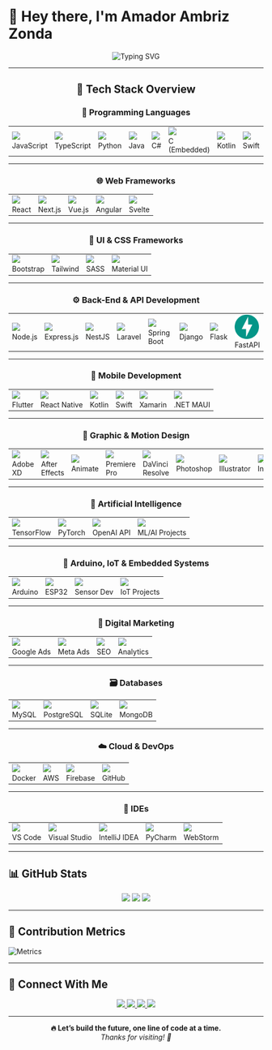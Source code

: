 # 👋 Hey there, I'm **Amador Ambriz Zonda**

<div align="center">

![Typing SVG](https://readme-typing-svg.demolab.com?font=Fira+Code&weight=600&size=24&duration=4000&pause=1000&color=F700FF&center=true&vCenter=true&width=800&height=70&lines=Full+Stack+Developer+%7C+Cloud+Engineer;Mobile+and+Web+Expert;Creative+Technologist)

---

## 🚀 Tech Stack Overview

### 🧠 Programming Languages

<table>
<tr>
<td><img height="48" src="https://cdn.jsdelivr.net/gh/devicons/devicon/icons/javascript/javascript-original.svg" /> <br/>JavaScript</td>
<td><img height="48" src="https://cdn.jsdelivr.net/gh/devicons/devicon/icons/typescript/typescript-original.svg" /> <br/>TypeScript</td>
<td><img height="48" src="https://cdn.jsdelivr.net/gh/devicons/devicon/icons/python/python-original.svg" /> <br/>Python</td>
<td><img height="48" src="https://cdn.jsdelivr.net/gh/devicons/devicon/icons/java/java-original.svg" /> <br/>Java</td>
<td><img height="48" src="https://cdn.jsdelivr.net/gh/devicons/devicon/icons/csharp/csharp-original.svg" /> <br/>C#</td>
<td><img height="48" src="https://cdn.jsdelivr.net/gh/devicons/devicon/icons/c/c-original.svg" /> <br/>C (Embedded)</td>
<td><img height="48" src="https://cdn.jsdelivr.net/gh/devicons/devicon/icons/kotlin/kotlin-original.svg" /> <br/>Kotlin</td>
<td><img height="48" src="https://cdn.jsdelivr.net/gh/devicons/devicon/icons/swift/swift-original.svg" /> <br/>Swift</td>
<td><img height="48" src="https://cdn.jsdelivr.net/gh/devicons/devicon/icons/php/php-original.svg" /> <br/>PHP</td>
<td><img height="48" src="https://cdn.jsdelivr.net/gh/devicons/devicon/icons/go/go-original.svg" /> <br/>Go</td>
</tr>
</table>

---

### 🌐 Web Frameworks

<table>
<tr>
<td><img height="48" src="https://cdn.jsdelivr.net/gh/devicons/devicon/icons/react/react-original.svg" /> <br/>React</td>
<td><img height="48" src="https://cdn.jsdelivr.net/gh/devicons/devicon/icons/nextjs/nextjs-original.svg" /> <br/>Next.js</td>
<td><img height="48" src="https://cdn.jsdelivr.net/gh/devicons/devicon/icons/vuejs/vuejs-original.svg" /> <br/>Vue.js</td>
<td><img height="48" src="https://cdn.jsdelivr.net/gh/devicons/devicon/icons/angularjs/angularjs-original.svg" /> <br/>Angular</td>
<td><img height="48" src="https://cdn.jsdelivr.net/gh/devicons/devicon/icons/svelte/svelte-original.svg" /> <br/>Svelte</td>
</tr>
</table>

---

### 🎨 UI & CSS Frameworks

<table>
<tr>
<td><img height="48" src="https://img.icons8.com/color/48/bootstrap.png" /> <br/>Bootstrap</td>
<td><img height="48" src="https://img.icons8.com/color/48/tailwind_css.png" /> <br/>Tailwind</td>
<td><img height="48" src="https://cdn.jsdelivr.net/gh/devicons/devicon/icons/sass/sass-original.svg" /> <br/>SASS</td>
<td><img height="48" src="https://img.icons8.com/color/48/material-ui.png" /> <br/>Material UI</td>
</tr>
</table>

---

### ⚙️ Back-End & API Development

<table>
<tr>
<td><img height="48" src="https://cdn.jsdelivr.net/gh/devicons/devicon/icons/nodejs/nodejs-original.svg" /> <br/>Node.js</td>
<td><img height="48" src="https://cdn.jsdelivr.net/gh/devicons/devicon/icons/express/express-original.svg" /> <br/>Express.js</td>
<td><img height="48" src="https://cdn.jsdelivr.net/gh/devicons/devicon/icons/nestjs/nestjs-plain.svg" /> <br/>NestJS</td>
<td><img height="48" src="https://img.icons8.com/ios-filled/50/laravel.png" /> <br/>Laravel</td>
<td><img height="48" src="https://img.icons8.com/color/48/spring-logo.png" /> <br/>Spring Boot</td>
<td><img height="48" src="https://cdn.jsdelivr.net/gh/devicons/devicon/icons/django/django-plain.svg" /> <br/>Django</td>
<td><img height="48" src="https://cdn.jsdelivr.net/gh/devicons/devicon/icons/flask/flask-original.svg" /> <br/>Flask</td>
<td><img height="48" src="https://raw.githubusercontent.com/devicons/devicon/master/icons/fastapi/fastapi-original.svg" /> <br/>FastAPI</td>
</tr>
</table>

---

### 📱 Mobile Development

<table>
<tr>
<td><img height="48" src="https://cdn.jsdelivr.net/gh/devicons/devicon/icons/flutter/flutter-original.svg" /> <br/>Flutter</td>
<td><img height="48" src="https://cdn.jsdelivr.net/gh/devicons/devicon/icons/react/react-original.svg" /> <br/>React Native</td>
<td><img height="48" src="https://cdn.jsdelivr.net/gh/devicons/devicon/icons/kotlin/kotlin-original.svg" /> <br/>Kotlin</td>
<td><img height="48" src="https://cdn.jsdelivr.net/gh/devicons/devicon/icons/swift/swift-original.svg" /> <br/>Swift</td>
<td><img height="48" src="https://img.icons8.com/ios-filled/50/xamarin.png" /> <br/>Xamarin</td>
<td><img height="48" src="https://img.icons8.com/color/48/net-maui.png" /> <br/>.NET MAUI</td>
</tr>
</table>

---

### 🧠 Graphic & Motion Design

<table>
<tr>
<td><img height="48" src="https://img.icons8.com/color/48/adobe-xd.png" /> <br/>Adobe XD</td>
<td><img height="48" src="https://img.icons8.com/color/48/after-effects.png" /> <br/>After Effects</td>
<td><img height="48" src="https://img.icons8.com/color/48/adobe-animate.png" /> <br/>Animate</td>
<td><img height="48" src="https://img.icons8.com/color/48/premiere-pro.png" /> <br/>Premiere Pro</td>
<td><img height="48" src="https://img.icons8.com/color/48/davinci-resolve.png" /> <br/>DaVinci Resolve</td>
<td><img height="48" src="https://img.icons8.com/color/48/adobe-photoshop.png" /> <br/>Photoshop</td>
<td><img height="48" src="https://img.icons8.com/color/48/adobe-illustrator.png" /> <br/>Illustrator</td>
<td><img height="48" src="https://img.icons8.com/color/48/adobe-indesign.png" /> <br/>InDesign</td>
<td><img height="48" src="https://img.icons8.com/color/48/adobe-media-encoder.png" /> <br/>Media Encoder</td>
</tr>
</table>

---

### 🤖 Artificial Intelligence

<table>
<tr>
<td><img height="48" src="https://img.icons8.com/color/48/tensorflow.png" /> <br/>TensorFlow</td>
<td><img height="48" src="https://img.icons8.com/color/48/pytorch.png" /> <br/>PyTorch</td>
<td><img height="48" src="https://img.icons8.com/fluency/48/openai.png" /> <br/>OpenAI API</td>
<td><img height="48" src="https://img.icons8.com/ios-filled/50/artificial-intelligence.png" /> <br/>ML/AI Projects</td>
</tr>
</table>

---

### 📡 Arduino, IoT & Embedded Systems

<table>
<tr>
<td><img height="48" src="https://img.icons8.com/color/48/arduino.png" /> <br/>Arduino</td>
<td><img height="48" src="https://img.icons8.com/color/48/esp32.png" /> <br/>ESP32</td>
<td><img height="48" src="https://img.icons8.com/color/48/sensor.png" /> <br/>Sensor Dev</td>
<td><img height="48" src="https://img.icons8.com/color/48/iot.png" /> <br/>IoT Projects</td>
</tr>
</table>

---

### 📢 Digital Marketing

<table>
<tr>
<td><img height="48" src="https://img.icons8.com/color/48/google-ads.png" /> <br/>Google Ads</td>
<td><img height="48" src="https://img.icons8.com/color/48/meta.png" /> <br/>Meta Ads</td>
<td><img height="48" src="https://img.icons8.com/color/48/seo.png" /> <br/>SEO</td>
<td><img height="48" src="https://img.icons8.com/color/48/analytics.png" /> <br/>Analytics</td>
</tr>
</table>

---

### 🗃️ Databases

<table>
<tr>
<td><img height="48" src="https://cdn.jsdelivr.net/gh/devicons/devicon/icons/mysql/mysql-original.svg" /> <br/>MySQL</td>
<td><img height="48" src="https://cdn.jsdelivr.net/gh/devicons/devicon/icons/postgresql/postgresql-original.svg" /> <br/>PostgreSQL</td>
<td><img height="48" src="https://cdn.jsdelivr.net/gh/devicons/devicon/icons/sqlite/sqlite-original.svg" /> <br/>SQLite</td>
<td><img height="48" src="https://cdn.jsdelivr.net/gh/devicons/devicon/icons/mongodb/mongodb-original.svg" /> <br/>MongoDB</td>
</tr>
</table>

---

### ☁️ Cloud & DevOps

<table>
<tr>
<td><img height="48" src="https://cdn.jsdelivr.net/gh/devicons/devicon/icons/docker/docker-original.svg" /> <br/>Docker</td>
<td><img height="48" src="https://cdn.jsdelivr.net/gh/devicons/devicon/icons/amazonwebservices/amazonwebservices-original.svg" /> <br/>AWS</td>
<td><img height="48" src="https://cdn.jsdelivr.net/gh/devicons/devicon/icons/firebase/firebase-plain.svg" /> <br/>Firebase</td>
<td><img height="48" src="https://cdn.jsdelivr.net/gh/devicons/devicon/icons/github/github-original.svg" /> <br/>GitHub</td>
</tr>
</table>

---

### 🧠 IDEs

<table>
<tr>
<td><img height="48" src="https://cdn.jsdelivr.net/gh/devicons/devicon/icons/vscode/vscode-original.svg" /> <br/>VS Code</td>
<td><img height="48" src="https://cdn.jsdelivr.net/gh/devicons/devicon/icons/visualstudio/visualstudio-plain.svg" /> <br/>Visual Studio</td>
<td><img height="48" src="https://img.icons8.com/color/48/intellij-idea.png" /> <br/>IntelliJ IDEA</td>
<td><img height="48" src="https://img.icons8.com/color/48/pycharm.png" /> <br/>PyCharm</td>
<td><img height="48" src="https://img.icons8.com/color/48/webstorm.png" /> <br/>WebStorm</td>
</tr>
</table>

</div>

---

## 📊 GitHub Stats

<p align="center">
  <img src="https://github-readme-stats.vercel.app/api?username=AmadorZonda2025&show_icons=true&theme=radical" />
  <img src="https://github-readme-streak-stats.herokuapp.com?user=AmadorZonda2025&theme=radical" />
  <img src="https://github-readme-stats.vercel.app/api/top-langs/?username=AmadorZonda2025&layout=compact&theme=radical" />
</p>

---

## 🔁 Contribution Metrics

![Metrics](https://github.com/AmadorZonda2025/AmadorZonda2025/blob/main/github-metrics.svg)

---

## 🔗 Connect With Me

<div align="center">
  <a href="https://linkedin.com/in/amador-ambriz-zonda" target="_blank">
    <img src="https://img.shields.io/badge/LinkedIn-0A66C2?style=for-the-badge&logo=linkedin&logoColor=white" />
  </a>
  <a href="mailto:amadorambrizz@gmail.com" target="_blank">
    <img src="https://img.shields.io/badge/Gmail-EA4335?style=for-the-badge&logo=gmail&logoColor=white" />
  </a>
  <a href="https://instagram.com/iam_joshua2025" target="_blank">
    <img src="https://img.shields.io/badge/Instagram-E4405F?style=for-the-badge&logo=instagram&logoColor=white" />
  </a>
  <a href="https://github.com/AmadorZonda2025" target="_blank">
    <img src="https://img.shields.io/badge/GitHub-181717?style=for-the-badge&logo=github&logoColor=white" />
  </a>
</div>

---

<div align="center">
  <strong>🔥 Let’s build the future, one line of code at a time.</strong><br />
  <em>Thanks for visiting! 🚀</em>
</div>
